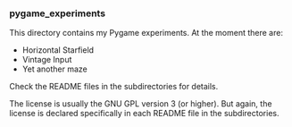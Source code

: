 ### pygame_experiments

This directory contains my Pygame experiments. At the moment there are:

- Horizontal Starfield
- Vintage Input
- Yet another maze

Check the README files in the subdirectories for details.

The license is usually the GNU GPL version 3 (or higher).
But again, the license is declared specifically in each README file in the subdirectories.
